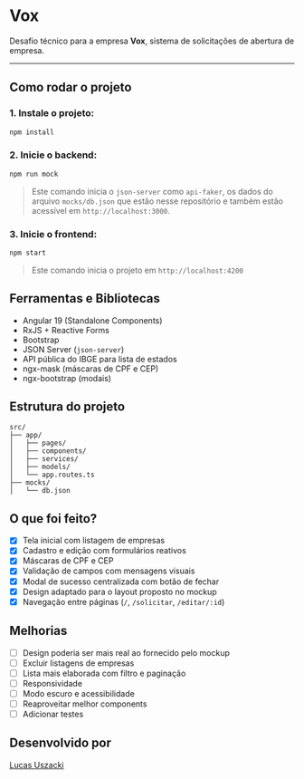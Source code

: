 # Vox

Desafio técnico para a empresa **Vox**, sistema de solicitações de abertura de empresa.

---

## Como rodar o projeto

### 1. Instale o projeto:

```bash
npm install
```

### 2. Inicie o backend:

```bash
npm run mock
```

> Este comando inicia o `json-server` como `api-faker`, os dados do arquivo `mocks/db.json` que estão nesse repositório e também estão acessível em `http://localhost:3000`.

### 3. Inicie o frontend:

```bash
npm start
```

> Este comando inicia o projeto em `http://localhost:4200`

## Ferramentas e Bibliotecas

- Angular 19 (Standalone Components)
- RxJS + Reactive Forms
- Bootstrap
- JSON Server (`json-server`)
- API pública do IBGE para lista de estados
- ngx-mask (máscaras de CPF e CEP)
- ngx-bootstrap (modais)

## Estrutura do projeto

```
src/
├── app/
│   ├── pages/
│   ├── components/
│   ├── services/
│   ├── models/
│   └── app.routes.ts
├── mocks/
│   └── db.json
```

## O que foi feito?

- [x] Tela inicial com listagem de empresas
- [x] Cadastro e edição com formulários reativos
- [x] Máscaras de CPF e CEP
- [x] Validação de campos com mensagens visuais
- [x] Modal de sucesso centralizada com botão de fechar
- [x] Design adaptado para o layout proposto no mockup
- [x] Navegação entre páginas (`/`, `/solicitar`, `/editar/:id`)

## Melhorias

- [ ] Design poderia ser mais real ao fornecido pelo mockup
- [ ] Excluir listagens de empresas
- [ ] Lista mais elaborada com filtro e paginação
- [ ] Responsividade
- [ ] Modo escuro e acessibilidade
- [ ] Reaproveitar melhor components
- [ ] Adicionar testes

## Desenvolvido por

[Lucas Uszacki](https://github.com/lucasuszacki)
